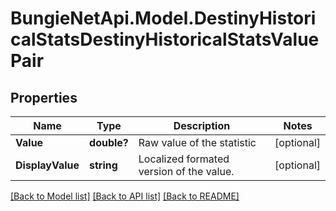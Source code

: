 # BungieNetApi.Model.DestinyHistoricalStatsDestinyHistoricalStatsValuePair
## Properties

Name | Type | Description | Notes
------------ | ------------- | ------------- | -------------
**Value** | **double?** | Raw value of the statistic | [optional] 
**DisplayValue** | **string** | Localized formated version of the value. | [optional] 

[[Back to Model list]](../README.md#documentation-for-models) [[Back to API list]](../README.md#documentation-for-api-endpoints) [[Back to README]](../README.md)


